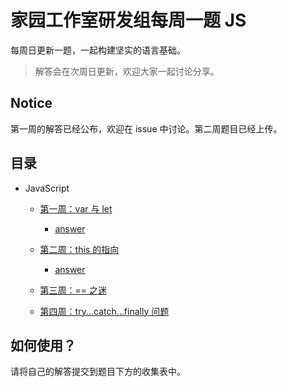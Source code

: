 # 家园工作室研发组每周一题 JS

每周日更新一题，一起构建坚实的语言基础。

> 解答会在次周日更新，欢迎大家一起讨论分享。

## Notice

第一周的解答已经公布，欢迎在 issue 中讨论。第二周题目已经上传。

## 目录

+ JavaScript
  + [第一周：var 与 let](docs/puzzles/w1.md)
    + [answer](docs/answers/w1.md)
  + [第二周：this 的指向](docs/puzzles/w2.md)
    + [answer](docs/answers/w2.md)
  + [第三周：== 之迷](docs/puzzles/w3.md)

  + [第四周：try...catch...finally 问题](docs/puzzles/w4.md)

## 如何使用？

请将自己的解答提交到题目下方的收集表中。
